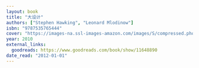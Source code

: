 ```yaml
---
layout: book
title: "大设计"
authors: ["Stephen Hawking", "Leonard Mlodinow"]
isbn: "9787535765444"
cover: "https://images-na.ssl-images-amazon.com/images/S/compressed.photo.goodreads.com/books/1489612187i/11648890.jpg"
year: 2010
external_links:
  goodreads: https://www.goodreads.com/book/show/11648890
date_read: "2012-01-01"
---
```

